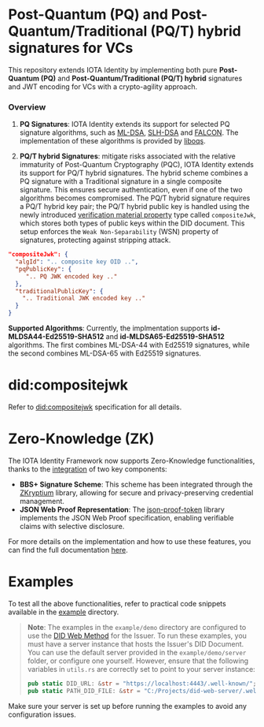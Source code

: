 # Post-Quantum (PQ) and Post-Quantum/Traditional (PQ/T) hybrid signatures for VCs
This repository extends IOTA Identity by implementing both pure **Post-Quantum (PQ)** and **Post-Quantum/Traditional (PQ/T) hybrid** signatures and JWT encoding for VCs with a crypto-agility approach.

### Overview

1. **PQ Signatures**: IOTA Identity extends its support for selected PQ signature algorithms, such as [ML-DSA](https://csrc.nist.gov/pubs/fips/204/final), [SLH-DSA](https://csrc.nist.gov/pubs/fips/205/final) and [FALCON](https://falcon-sign.info/). The implementation of these algorithms is provided by [liboqs](https://github.com/open-quantum-safe/liboqs-rust).

2. **PQ/T hybrid Signatures**: mitigate risks associated with the relative immaturity of Post-Quantum Cryptography (PQC), IOTA Identity extends its support for PQ/T hybrid signatures. The hybrid scheme combines a PQ signature with a Traditional signature in a single composite signature. This ensures secure authentication, even if one of the two algorithms becomes compromised. The PQ/T hybrid signature requires a PQ/T hybrid key pair; the PQ/T hybrid public key is handled using the newly introduced [verification material property](https://www.w3.org/TR/did-core/#verification-material) type called `compositeJwk`, which stores both types of public keys within the DID document. This setup enforces the `Weak Non-Separability` (WSN) property of signatures, protecting against stripping attack.

```json
"compositeJwk": {
  "algId": ".. composite key OID ..",
  "pqPublicKey": {
     ".. PQ JWK encoded key .."
  },
  "traditionalPublicKey": {
    ".. Traditional JWK encoded key .."
  }
}
```

**Supported Algorithms**: Currently, the implmentation supports **id-MLDSA44-Ed25519-SHA512** and **id-MLDSA65-Ed25519-SHA512** algorithms. The first combines ML-DSA-44 with Ed25519 signatures, while the second combines ML-DSA-65 with Ed25519 signatures.

# did:compositejwk

Refer to [did:compositejwk](https://github.com/Cybersecurity-LINKS/zkryptium) specification for all details.

# Zero-Knowledge (ZK)

The IOTA Identity Framework now supports Zero-Knowledge functionalities, thanks to the [integration](https://github.com/iotaledger/identity.rs/pull/1285) of two key components:

* **BBS+ Signature Scheme**: This scheme has been integrated through the [ZKryptium](https://github.com/Cybersecurity-LINKS/zkryptium) library, allowing for secure and privacy-preserving credential management.
* **JSON Web Proof Representation**: The [json-proof-token](https://github.com/Cybersecurity-LINKS/json-proof-token) library implements the JSON Web Proof specification, enabling verifiable claims with selective disclosure.

For more details on the implementation and how to use these features, you can find the full documentation [here](https://wiki.iota.org/identity.rs/how-tos/verifiable-credentials/zero-knowledge-selective-disclosure/).

# Examples

To test all the above functionalities, refer to practical code snippets available in the [example](https://github.com/Cybersecurity-LINKS/pq-zk-identity/tree/PQ/T-Hybrid/examples) directory.
> **Note**: The examples in the `example/demo` directory are configured to use the [DID Web Method](https://w3c-ccg.github.io/did-method-web/) for the Issuer. To run these examples, you must
> have a server instance that hosts the Issuer's DID Document. You can use the default server provided in the `example/demo/server` folder, or configure one yourself. However,
> ensure that the following variables in `utils.rs` are correctly set to point to your server instance:
> ```rust
> pub static DID_URL: &str = "https://localhost:4443/.well-known/";
> pub static PATH_DID_FILE: &str = "C:/Projects/did-web-server/.well-known/";
> ```
Make sure your server is set up before running the examples to avoid any configuration issues.

